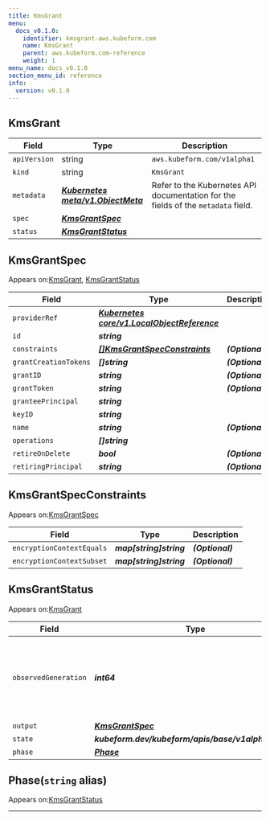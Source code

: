 ```yaml
---
title: KmsGrant
menu:
  docs_v0.1.0:
    identifier: kmsgrant-aws.kubeform.com
    name: KmsGrant
    parent: aws.kubeform.com-reference
    weight: 1
menu_name: docs_v0.1.0
section_menu_id: reference
info:
  version: v0.1.0
---
```


## KmsGrant
| Field | Type | Description |
| ------ | ----- | ----------- |
| `apiVersion` | string | `aws.kubeform.com/v1alpha1` |
|    `kind` | string | `KmsGrant` |
| `metadata` | ***[Kubernetes meta/v1.ObjectMeta](https://kubernetes.io/docs/reference/generated/kubernetes-api/v1.13/#objectmeta-v1-meta)***|Refer to the Kubernetes API documentation for the fields of the `metadata` field.|
| `spec` | ***[KmsGrantSpec](#kmsgrantspec)***||
| `status` | ***[KmsGrantStatus](#kmsgrantstatus)***||
## KmsGrantSpec

Appears on:[KmsGrant](#kmsgrant), [KmsGrantStatus](#kmsgrantstatus)

| Field | Type | Description |
| ------ | ----- | ----------- |
| `providerRef` | ***[Kubernetes core/v1.LocalObjectReference](https://kubernetes.io/docs/reference/generated/kubernetes-api/v1.13/#localobjectreference-v1-core)***||
| `id` | ***string***||
| `constraints` | ***[[]KmsGrantSpecConstraints](#kmsgrantspecconstraints)***| ***(Optional)*** |
| `grantCreationTokens` | ***[]string***| ***(Optional)*** |
| `grantID` | ***string***| ***(Optional)*** |
| `grantToken` | ***string***| ***(Optional)*** |
| `granteePrincipal` | ***string***||
| `keyID` | ***string***||
| `name` | ***string***| ***(Optional)*** |
| `operations` | ***[]string***||
| `retireOnDelete` | ***bool***| ***(Optional)*** |
| `retiringPrincipal` | ***string***| ***(Optional)*** |
## KmsGrantSpecConstraints

Appears on:[KmsGrantSpec](#kmsgrantspec)

| Field | Type | Description |
| ------ | ----- | ----------- |
| `encryptionContextEquals` | ***map[string]string***| ***(Optional)*** |
| `encryptionContextSubset` | ***map[string]string***| ***(Optional)*** |
## KmsGrantStatus

Appears on:[KmsGrant](#kmsgrant)

| Field | Type | Description |
| ------ | ----- | ----------- |
| `observedGeneration` | ***int64***| ***(Optional)*** Resource generation, which is updated on mutation by the API Server.|
| `output` | ***[KmsGrantSpec](#kmsgrantspec)***| ***(Optional)*** |
| `state` | ***kubeform.dev/kubeform/apis/base/v1alpha1.State***| ***(Optional)*** |
| `phase` | ***[Phase](#phase)***| ***(Optional)*** |
## Phase(`string` alias)

Appears on:[KmsGrantStatus](#kmsgrantstatus)

---
